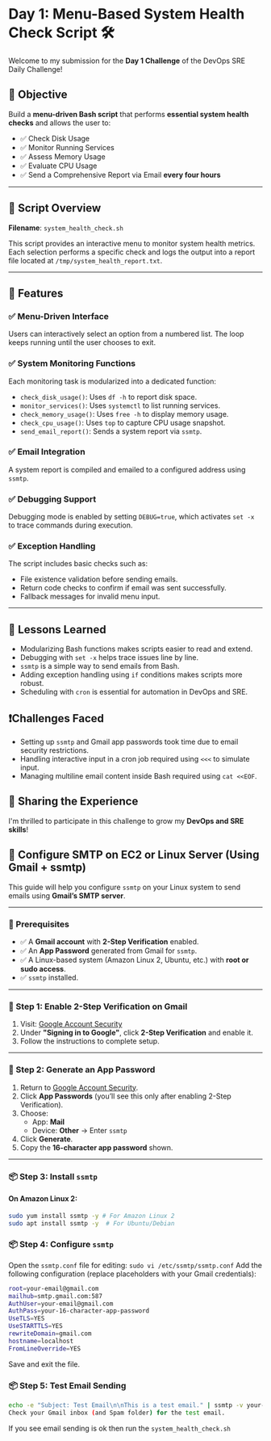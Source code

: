 # Day 1: Menu-Based System Health Check Script 🛠️

Welcome to my submission for the **Day 1 Challenge** of the DevOps SRE Daily Challenge!

## 🚀 Objective

Build a **menu-driven Bash script** that performs **essential system health checks** and allows the user to:

- ✅ Check Disk Usage
- ✅ Monitor Running Services
- ✅ Assess Memory Usage
- ✅ Evaluate CPU Usage
- ✅ Send a Comprehensive Report via Email **every four hours**

---

## 📜 Script Overview

**Filename**: `system_health_check.sh`

This script provides an interactive menu to monitor system health metrics. Each selection performs a specific check and logs the output into a report file located at `/tmp/system_health_report.txt`.

---

## 🔧 Features

### ✅ Menu-Driven Interface

Users can interactively select an option from a numbered list. The loop keeps running until the user chooses to exit.

### ✅ System Monitoring Functions

Each monitoring task is modularized into a dedicated function:
- `check_disk_usage()`: Uses `df -h` to report disk space.
- `monitor_services()`: Uses `systemctl` to list running services.
- `check_memory_usage()`: Uses `free -h` to display memory usage.
- `check_cpu_usage()`: Uses `top` to capture CPU usage snapshot.
- `send_email_report()`: Sends a system report via `ssmtp`.

### ✅ Email Integration

A system report is compiled and emailed to a configured address using `ssmtp`.

### ✅ Debugging Support

Debugging mode is enabled by setting `DEBUG=true`, which activates `set -x` to trace commands during execution.

### ✅ Exception Handling

The script includes basic checks such as:
- File existence validation before sending emails.
- Return code checks to confirm if email was sent successfully.
- Fallback messages for invalid menu input.

---


## 🧠 Lessons Learned

- Modularizing Bash functions makes scripts easier to read and extend.
- Debugging with `set -x` helps trace issues line by line.
- `ssmtp` is a simple way to send emails from Bash.
- Adding exception handling using `if` conditions makes scripts more robust.
- Scheduling with `cron` is essential for automation in DevOps and SRE.



## ❗Challenges Faced

- Setting up `ssmtp` and Gmail app passwords took time due to email security restrictions.
- Handling interactive input in a cron job required using `<<<` to simulate input.
- Managing multiline email content inside Bash required using `cat <<EOF`.



## 💬 Sharing the Experience

I'm thrilled to participate in this challenge to grow my **DevOps and SRE skills**!


## 📩 Configure SMTP on EC2 or Linux Server (Using Gmail + ssmtp)

This guide will help you configure `ssmtp` on your Linux system to send emails using **Gmail’s SMTP server**.

---

### 🔧 Prerequisites

- ✅ A **Gmail account** with **2-Step Verification** enabled.
- ✅ An **App Password** generated from Gmail for `ssmtp`.
- ✅ A Linux-based system (Amazon Linux 2, Ubuntu, etc.) with **root or sudo access**.
- ✅ `ssmtp` installed.

---

### 🔐 Step 1: Enable 2-Step Verification on Gmail

1. Visit: [Google Account Security](https://myaccount.google.com/security)
2. Under **"Signing in to Google"**, click **2-Step Verification** and enable it.
3. Follow the instructions to complete setup.

---

### 🔑 Step 2: Generate an App Password

1. Return to [Google Account Security](https://myaccount.google.com/security).
2. Click **App Passwords** (you’ll see this only after enabling 2-Step Verification).
3. Choose:
   - App: **Mail**
   - Device: **Other** → Enter `ssmtp`
4. Click **Generate**.
5. Copy the **16-character app password** shown.

---

### 📦 Step 3: Install `ssmtp`

#### On Amazon Linux 2:

```bash
sudo yum install ssmtp -y # For Amazon Linux 2
sudo apt install ssmtp -y  # For Ubuntu/Debian
```


### 📦 Step 4: Configure `ssmtp`

Open the `ssmtp.conf` file for editing: `sudo vi /etc/ssmtp/ssmtp.conf` Add the following configuration (replace placeholders with your Gmail credentials):

```bash
root=your-email@gmail.com
mailhub=smtp.gmail.com:587
AuthUser=your-email@gmail.com
AuthPass=your-16-character-app-password
UseTLS=YES
UseSTARTTLS=YES
rewriteDomain=gmail.com
hostname=localhost
FromLineOverride=YES
```
Save and exit the file.

### 📦 Step 5: Test Email Sending

```bash
echo -e "Subject: Test Email\n\nThis is a test email." | ssmtp -v your-email@gmail.com
Check your Gmail inbox (and Spam folder) for the test email.
```

If you see email sending is ok then run the `system_health_check.sh`